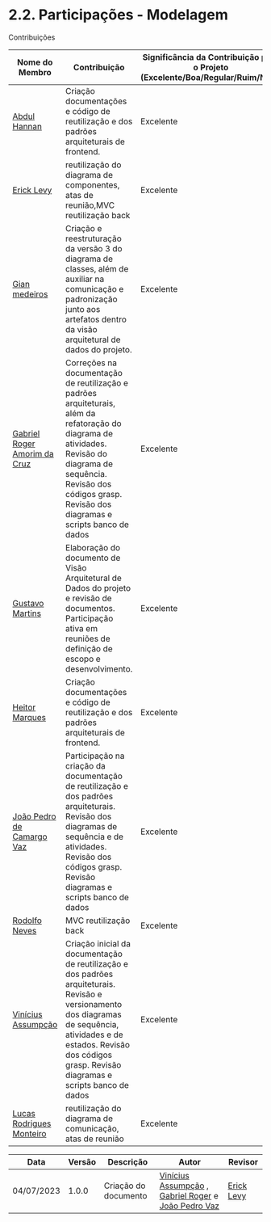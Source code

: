 # 2.2. Participações - Modelagem

Contribuições 

|Nome do Membro | Contribuição | Significância da Contribuição para o Projeto (Excelente/Boa/Regular/Ruim/Nula) |
| -- | -- | -- |
| [Abdul Hannan](https://github.com/hannanhunny01) | Criação documentações e código de reutilização e dos padrões arquiteturais de frontend. | Excelente |
| [Erick Levy](https://github.com/Ericklevy) |reutilização do diagrama de componentes, atas de reunião,MVC reutilização back  | Excelente |
| [Gian medeiros](https://github.com/GianMedeiros) | Criação e reestruturação da versão 3 do diagrama de classes, além de auxiliar na comunicação e padronização junto aos artefatos dentro da visão arquitetural de dados do projeto. | Excelente |
| [Gabriel Roger Amorim da Cruz](https://github.com/GabrielRoger07) | Correções na documentação de reutilização e padrões arquiteturais, além da refatoração do diagrama de atividades. Revisão do diagrama de sequência. Revisão dos códigos grasp. Revisão dos diagramas e scripts banco de dados | Excelente |
| [Gustavo Martins](https://github.com/gustavomartins-github) | Elaboração do documento de Visão Arquitetural de Dados do projeto e revisão de documentos. Participação ativa em reuniões de definição de escopo e desenvolvimento. | Excelente |
| [Heitor Marques](https://github.com/heitormsb) | Criação documentações e código de reutilização e dos padrões arquiteturais de frontend. | Excelente |
| [João Pedro de Camargo Vaz](https://github.com/JoaoPedro0803) | Participação na criação da documentação de reutilização e dos padrões arquiteturais. Revisão dos diagramas de sequência e de atividades. Revisão dos códigos grasp. Revisão diagramas e scripts banco de dados  | Excelente |
| [Rodolfo Neves](https://github.com/roddas) | MVC reutilização back  | Excelente  |
| [Vinícius Assumpção](https://github.com/viniman27) |  Criação inicial da documentação de reutilização e dos padrões arquiteturais. Revisão e versionamento dos diagramas de sequência, atividades e de estados. Revisão dos códigos grasp. Revisão diagramas e scripts banco de dados  | Excelente |
| [Lucas Rodrigues Monteiro](https://github.com/nickby2) |  reutilização do diagrama de comunicação, atas de reunião  | Excelente  |

Data | Versão |Descrição |Autor | Revisor
-----|--------|----------|------|--------
| 04/07/2023 | 1.0.0 | Criação do documento | [Vinícius Assumpção](https://github.com/viniman27) , [Gabriel Roger](https://github.com/GabrielRoger07) e [João Pedro Vaz](https://github.com/JoaoPedro0803) | [Erick Levy](https://github.com/Ericklevy) |
